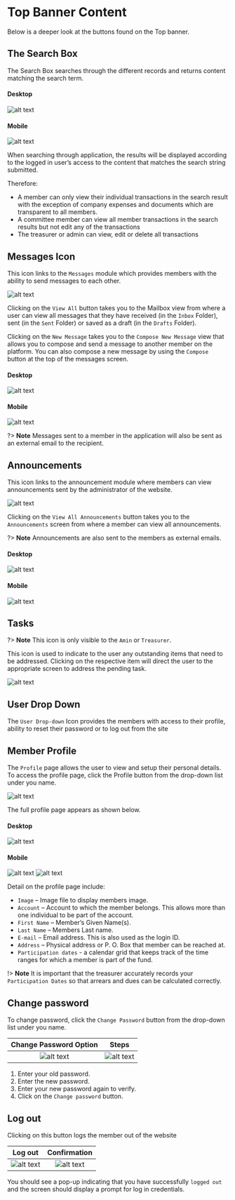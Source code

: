 # Top Banner Content
Below is a deeper look at the buttons found on the Top banner.

## The Search Box
The Search Box searches through the different records and returns content matching the search term.
<!-- tabs:start -->
#### **Desktop**
![alt text](images/3.1_Search.png "search page")

#### **Mobile**
![alt text](images/3.1_Search_Mobile.png "search page")
<!-- tabs:end -->
When searching through application, the results will be displayed according to the logged in user’s access to the content that matches the search string submitted.

Therefore:
-	A member can only view their individual transactions in the search result with the exception of company expenses and documents which are transparent to all members.
-	A committee member can view all member transactions in the search results but not edit any of the transactions
-	The treasurer or admin can view, edit or delete all transactions

## Messages Icon
This icon links to the `Messages` module which provides members with the ability to send messages to each other.

<div style="width:500px;">

![alt text](images/3.1_Message.png "messages icon")
</div>

Clicking on the `View All` button takes you to the Mailbox view from where a user can view all messages that they have received (in the `Inbox` Folder), sent (in the `Sent` Folder) or saved as a draft (in the `Drafts` Folder).

Clicking on the `New Message` takes you to the `Compose New Message` view that allows you to compose and send a message to another member on the platform. You can also compose a new message by using the `Compose` button at the top of the messages screen.

<!-- tabs:start -->
#### **Desktop**
![alt text](images/3.1.1_Message_Inbox.png "messages inbox")

#### **Mobile**
![alt text](images/3.1.1_Message_Inbox_Mobile.png "messages inbox")
<!-- tabs:end -->

?> **Note**
Messages sent to a member in the application will also be sent as an external email to the recipient.

##	Announcements
This icon links to the announcement module where members can view announcements sent by the administrator of the website.

![alt text](images/3.2_Announcement.png "announcements icon")

Clicking on the `View All Announcements` button takes you to the `Announcements` screen from where a member can view all announcements.

?> **Note** Announcements are also sent to the members as external emails.

<!-- tabs:start -->
#### **Desktop**
![alt text](images/3.2.1_Annoucement_inbox.png "announcements inbox")

#### **Mobile**
![alt text](images/3.2.1_Annoucement_inbox_Mobile.png "announcements icon")
<!-- tabs:end -->

##	Tasks
?> **Note** This icon is only visible to the `Amin` or `Treasurer`.

This icon is used to indicate to the user any outstanding items that need to be addressed. Clicking on the respective item will direct the user to the appropriate screen to address the pending task.

![alt text](images/3.2.3_Tasks.png "Tasks icon")

## User Drop Down
The `User Drop-down` Icon provides the members with access to their profile, ability to reset their password or to log out from the site

## Member Profile
The `Profile` page allows the user to view and setup their personal details. To access the profile page, click the Profile button from the drop-down list under you name.

![alt text](images/3.4_Member_Account_Profile.png "Account profile button")

The full profile page appears as shown below.
<!-- tabs:start -->
#### **Desktop**
![alt text](images/3.5_Profile_Detail.png "Account profile detail page")

#### **Mobile**
![alt text](images/3.5_Profile_Detail_Mobile_1.png "Account profile")
![alt text](images/3.5_Profile_Detail_Mobile_2.png "Account profile")

<!-- tabs:end -->
Detail on the profile page include:
- `Image` – Image file to display members image.
-	`Account` – Account to which the member belongs. This allows more than one individual to be part of the account.
-	`First Name` – Member’s Given Name(s).
-	`Last Name` – Members Last name.
-	`E-mail` – Email address. This is also used as the login ID.
-	`Address` – Physical address or P. O. Box that member can be reached at.
-	`Participation dates` -  a calendar grid that keeps track of the time ranges for which a member is part of the fund.

!> **Note** It is important that the treasurer accurately records your `Participation Dates` so that arrears and dues can be calculated correctly.

## Change password
To change password, click the `Change Password` button from the drop-down list under you name.

|  Change Password Option             | Steps |
  :-------------------------:|:-------------------------:
![alt text](images/3.4.2_Change_Password.png "change password option")|![alt text](images/3.4.3_Change_Password_dialog.png "change password dialog")

  1. Enter your old password.
  1. Enter the new password.
  1. Enter your new password again to verify.
  1. Click on the `Change password` button.


## Log out
Clicking on this button logs the member out of the website

|  Log out             | Confirmation |
  :-------------------------:|:-------------------------:
![alt text](images/3.7.1_Log_Out.png "log out option")|![alt text](images/3.7_Logged_Out.png "logged out pop up")

You should see a pop-up indicating that you have successfully `logged out` and the screen should display a prompt for log in credentials.

